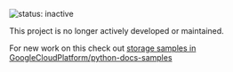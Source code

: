 ![status: inactive](https://img.shields.io/badge/status-inactive-red.svg)

This project is no longer actively developed or maintained.  

For new work on this check out [storage samples in GoogleCloudPlatform/python-docs-samples](https://github.com/GoogleCloudPlatform/python-docs-samples/tree/master/storage)

